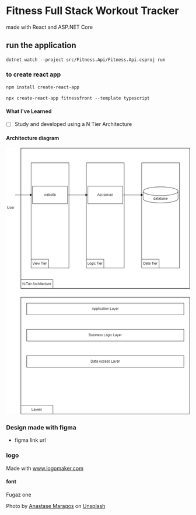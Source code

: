 # Fitness Full Stack Workout Tracker

made with React and ASP.NET Core

## run the application

```
dotnet watch --project src/Fitness.Api/Fitness.Api.csproj run
```

### to create react app

```
npm install create-react-app
```

```
npx create-react-app fitnessfront --template typescript
```

#### What I've Learned

- [ ] Study and developed using a N Tier Architecture

#### Architecture diagram
![alt text](arch.drawio.png)


### Design made with figma
- figma link url

### logo
Made with www.logomaker.com
#### font
Fugaz one

Photo by [Anastase Maragos](https://unsplash.com/@visualsbyroyalz?utm_content=creditCopyText&utm_medium=referral&utm_source=unsplash) on [Unsplash](https://unsplash.com/photos/topless-man-in-black-shorts-sitting-on-black-and-silver-barbell-9dzWZQWZMdE?utm_content=creditCopyText&utm_medium=referral&utm_source=unsplash)